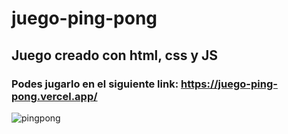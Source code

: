 # juego-ping-pong
## Juego creado con html, css y JS
### Podes jugarlo en el siguiente link: https://juego-ping-pong.vercel.app/

![pingpong](https://user-images.githubusercontent.com/84631641/178115255-e1ef86f0-66ec-47bd-8fb2-abab2fb616a0.png)
